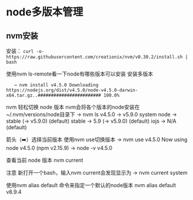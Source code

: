 # node多版本管理
## nvm安装
安装：
`curl -o- https://raw.githubusercontent.com/creationix/nvm/v0.30.2/install.sh | bash`

使用nvm ls-remote看一下node有哪些版本可以安装
安装多版本

       → nvm install v4.5.0 Downloading https://nodejs.org/dist/v4.5.0/node-v4.5.0-darwin-x64.tar.gz..######################## 100.0%


nvm 轻松切换 node 版本
nvm会将各个版本的node安装在~/.nvm/versions/node目录下
→ nvm ls
         v4.5.0
->       v5.9.0
         system
node -> stable (-> v5.9.0) (default)
stable -> 5.9 (-> v5.9.0) (default)
iojs -> N/A (default)

箭头（➡️）选择当前版本
使用nvm use切换版本
→ nvm use v4.5.0
Now using node v4.5.0 (npm v2.15.9)
→ node -v
v4.5.0


查看当前 node 版本
nvm current

注意
新打开一个bash，输入nvm current会发现显示为
→ nvm current
system

使用nvm alias default <version>命令来指定一个默认的node版本
       nvm alias default v8.9.4
